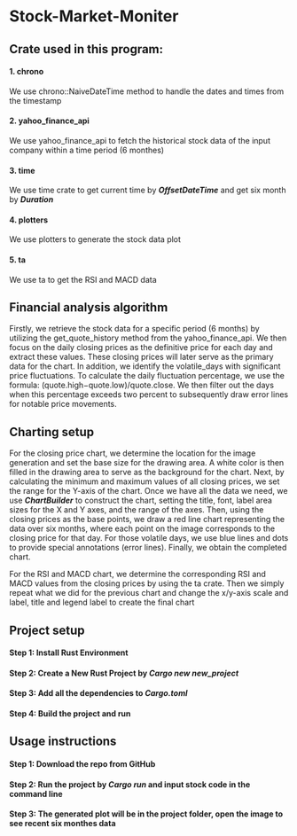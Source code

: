 # Stock-Market-Moniter

## Crate used in this program:
#### 1. chrono
We use chrono::NaiveDateTime method to handle the dates and times from the timestamp
#### 2. yahoo_finance_api
We use yahoo_finance_api to fetch the historical stock data of the input company within a time period (6 monthes)
#### 3. time
We use time crate to get current time by ***OffsetDateTime*** and get six month by ***Duration***
#### 4. plotters
We use plotters to generate the stock data plot
#### 5. ta
We use ta to get the RSI and MACD data

## Financial analysis algorithm
Firstly, we retrieve the stock data for a specific period (6 months) by utilizing the get_quote_history method from the yahoo_finance_api. 
We then focus on the daily closing prices as the definitive price for each day and extract these values. 
These closing prices will later serve as the primary data for the chart. 
In addition, we identify the volatile_days with significant price fluctuations. To calculate the daily fluctuation percentage, we use the formula: (quote.high−quote.low)/quote.close. 
We then filter out the days when this percentage exceeds two percent to subsequently draw error lines for notable price movements.

## Charting setup
For the closing price chart, we determine the location for the image generation and set the base size for the drawing area. A white color is then filled in the drawing area to serve as the background for the chart. 
Next, by calculating the minimum and maximum values of all closing prices, we set the range for the Y-axis of the chart. 
Once we have all the data we need, we use ***ChartBuilder*** to construct the chart, setting the title, font, label area sizes for the X and Y axes, and the range of the axes. 
Then, using the closing prices as the base points, we draw a red line chart representing the data over six months, where each point on the image corresponds to the closing price for that day. 
For those volatile days, we use blue lines and dots to provide special annotations (error lines). Finally, we obtain the completed chart.

For the RSI and MACD chart, we determine the corresponding RSI and MACD values from the closing prices by using the ta crate. Then we simply repeat what we did for the previous chart
and change the x/y-axis scale and label, title and legend label to create the final chart

## Project setup

#### Step 1: Install Rust Environment
#### Step 2: Create a New Rust Project by ***Cargo new new_project***
#### Step 3: Add all the dependencies to ***Cargo.toml***
#### Step 4: Build the project and run

## Usage instructions
#### Step 1: Download the repo from GitHub
#### Step 2: Run the project by ***Cargo run*** and input stock code in the command line
#### Step 3: The generated plot will be in the project folder, open the image to see recent six monthes data